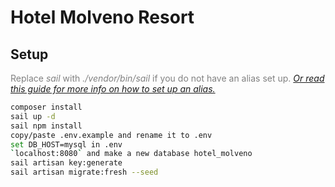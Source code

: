 # Hotel Molveno Resort

## Setup

<span style="color:grey">Replace <em>sail</em> with <em>./vendor/bin/sail</em> if you do not have an alias set up.</span> _[Or read this guide for more info on how to set up an alias.](https://linuxize.com/post/how-to-create-bash-aliases/ "I highly recommend setting up an alias")_

```bash
composer install
sail up -d
sail npm install
copy/paste .env.example and rename it to .env
set DB_HOST=mysql in .env
`localhost:8080` and make a new database hotel_molveno
sail artisan key:generate
sail artisan migrate:fresh --seed
```
